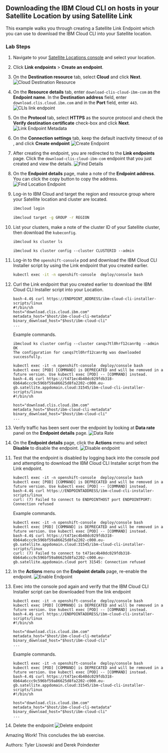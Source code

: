 ## Downloading the IBM Cloud CLI on hosts in your Satellite Location by using Satellite Link


This example walks you through creating a Satellite Link Endpoint which you can use to download the IBM Cloud CLI into your Satellite location.


### Lab Steps
1. Navigate to your [Satellite Locations console](https://cloud.ibm.com/satellite/locations/) and select your location. 
2. Click **Link endpoints** > **Create an endpoint**.



2. On the **Destination resource** tab, select **Cloud** and click **Next**.
![Cloud Destination Resource](.pastes/cloud_destination_resource.png)


3. On the **Resource details** tab, enter `download-clis-cloud-ibm-com` as the **Endpoint name**. In the **Destination address** field, enter `download.clis.cloud.ibm.com` and in the **Port** field, enter `443`.
![CLIs link endpoint](.pastes/clis_cloud_ibm_com_endpoint.png)

4. On the **Protocol** tab, select **HTTPS** as the source protocol and check the **Verify destination certificate** check-box and click **Next**.
![Link Endpoint Metadata](.pastes/clis_linkendpoint_protocol_metadata.png)

5. On the **Connection settings** tab, keep the default inactivity timeout of `60` , and click **Create endpoint**
![Create Endpoint](.pastes/create_cli_link_endpoint.png)

6. After creating the endpoint, you are redirected to the **Link endpoints** page. Click the `download-clis-cloud-ibm-com` endpoint that you just created and view the details.
![Find Details](.pastes/find_link_endpoint_details.png)

7. On the **Endpoint details** page, make a note of the **Endpoint address**. You can click the copy button to copy the address.
![Find Location Endpoint](.pastes/find_location_endpoint.png)


8. Log-in to IBM Cloud and target the region and resource group where your Satellite location and cluster are located. 
    ```sh
    ibmcloud login
    ```
    
    ```sh
    ibmcloud target -g GROUP -r REGION
    ```

9. List your clusters, make a note of the cluster ID of your Satellite cluster, then download the `kubeconfig`.
    ```sh
    ibmcloud ks cluster ls
    ```
    
    ```
    ibmcloud ks cluster config --cluster CLUSTERID --admin
    ```

10. Log-in to the `openshift-console` pod and download the IBM Cloud CLI Installer script by using the Link endpoint that you created earlier.
    ```sh
    kubectl exec -it -n openshift-console  deploy/console bash
    ```

12. Curl the Link endpoint that you created earlier to download the IBM Cloud CLI Installer script into your Location.
    ```
    bash-4.4$ curl https://ENDPOINT_ADDRESS/ibm-cloud-cli-installer-scripts/linux
    #!/bin/sh
    host="download.clis.cloud.ibm.com"
    metadata_host="$host/ibm-cloud-cli-metadata"
    binary_download_host="$host/ibm-cloud-cli"
    ...
    ```

     Example commands.
    ```
    ibmcloud ks cluster config --cluster canqs7tl0hrf12canr8g --admin
    OK
    The configuration for canqs7tl0hrf12canr8g was downloaded successfully.

    kubectl exec -it -n openshift-console  deploy/console bash
    kubectl exec [POD] [COMMAND] is DEPRECATED and will be removed in a future version. Use kubectl exec [POD] -- [COMMAND] instead.
    bash-4.4$ curl https://t471ec4b40dc029fdb318-6b64a6ccc9c596bf59a86625d8fa2202-c000.eu-gb.satellite.appdomain.cloud:31545/ibm-cloud-cli-installer-scripts/linux
    #!/bin/sh
      
    host="download.clis.cloud.ibm.com"
    metadata_host="$host/ibm-cloud-cli-metadata"
    binary_download_host="$host/ibm-cloud-cli"
    ...
    ```

9. Verify traffic has been sent over the endpoint by looking at **Data rate** panel on the **Endpoint details** page.
![Data Rate](.pastes/data_rate.png)

13. On the **Endpoint details** page, click the **Actions** menu and select **Disable** to disable the endpoint. 
![Disable endpoint](.pastes/disable_endpoint.png)

11) Test that the endpoint is disabled by logging back into the console pod and attempting to download the IBM Cloud CLI Installer script from the Link endpoint.
    ```
    kubectl exec -it -n openshift-console  deploy/console bash
    kubectl exec [POD] [COMMAND] is DEPRECATED and will be removed in a future version. Use kubectl exec [POD] -- [COMMAND] instead.
    bash-4.4$ curl https://ENDPOINTADDRESS/ibm-cloud-cli-installer-scripts/linux
    curl: (7) Failed to connect to ENDPOINTHOST port ENDPOINTPORT: Connection refused
    ```

    Example commands.

    ```
    kubectl exec -it -n openshift-console  deploy/console bash
    kubectl exec [POD] [COMMAND] is DEPRECATED and will be removed in a future version. Use kubectl exec [POD] -- [COMMAND] instead.
    bash-4.4$ curl https://t471ec4b40dc029fdb318-6b64a6ccc9c596bf59a86625d8fa2202-c000.eu-gb.satellite.appdomain.cloud:31545/ibm-cloud-cli-installer-scripts/linux
    curl: (7) Failed to connect to t471ec4b40dc029fdb318-6b64a6ccc9c596bf59a86625d8fa2202-c000.eu-gb.satellite.appdomain.cloud port 31545: Connection refused
    ```

12. In the **Actions** menu on the **Endpoint details** page, re-enable the endpoint.
![Enable Endpoint](.pastes/enable_endpoint.png)

13) Exec into the console pod again and verify that the IBM Cloud CLI Installer script can be downloaded from the link endpoint
    ```
    kubectl exec -it -n openshift-console  deploy/console bash
    kubectl exec [POD] [COMMAND] is DEPRECATED and will be removed in a future version. Use kubectl exec [POD] -- [COMMAND] instead.
    bash-4.4$ curl https://ENDPOINTADDRESS/ibm-cloud-cli-installer-scripts/linux
    #!/bin/sh

    host="download.clis.cloud.ibm.com"
    metadata_host="$host/ibm-cloud-cli-metadata"
    binary_download_host="$host/ibm-cloud-cli"
    ...
    ```

    Example commands.

    ```
    kubectl exec -it -n openshift-console  deploy/console bash
    kubectl exec [POD] [COMMAND] is DEPRECATED and will be removed in a future version. Use kubectl exec [POD] -- [COMMAND] instead.
    bash-4.4$ curl https://t471ec4b40dc029fdb318-6b64a6ccc9c596bf59a86625d8fa2202-c000.eu-gb.satellite.appdomain.cloud:31545/ibm-cloud-cli-installer-scripts/linux
    #!/bin/sh

    host="download.clis.cloud.ibm.com"
    metadata_host="$host/ibm-cloud-cli-metadata"
    binary_download_host="$host/ibm-cloud-cli"
    ...
    ```

14. Delete the endpoint
![Delete endpoint](.pastes/delete-endpoint.png)

Amazing Work! This concludes the lab exercise.

Authors: Tyler Lisowski and Derek Poindexter
